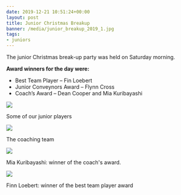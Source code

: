 ```yaml
---
date: 2019-12-21 10:51:24+00:00
layout: post
title: Junior Christmas Breakup
banner: /media/junior_breakup_2019_1.jpg
tags:
- juniors
---
```


The junior Christmas break-up party was held on Saturday morning. 


**Award winners for the day were:**

  * Best Team Player – Fin  Loebert
  * Junior Conveynors Award – Flynn Cross
  * Coach’s Award – Dean Cooper and Mia Kuribayashi


![](/media/junior_breakup_2019_1.jpg)

Some of our junior players


![](/media/junior_breakup_2019_2.jpg)

The coaching team

![](/media/junior_breakup_2019_3.jpg)

Mia Kuribayashi: winner of the coach's award.

![](/media/junior_breakup_2019_4.jpg)

Finn Loebert: winner of the best team player award